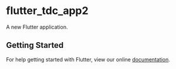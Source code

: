 # flutter_tdc_app2

A new Flutter application.

## Getting Started

For help getting started with Flutter, view our online
[documentation](https://flutter.io/).
